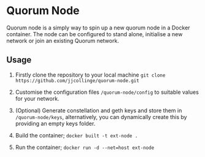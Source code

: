 # Quorum Node
Quorum node is a simply way to spin up a new quorum node in a Docker container. The node can be configured to stand alone, initialise a new network or join an existing Quorum network.

## Usage
1. Firstly clone the repository to your local machine
`git clone https://github.com/jjcollinge/quorum-node.git`

2. Customise the configuration files `/quorum-node/config` to suitable values for your network.

3. (Optional) Generate constellation and geth keys and store them in `/quorum-node/keys`, alternatively, you can dynamically create this by providing an empty keys folder.

3. Build the container; `docker built -t ext-node .`

4. Run the container; `docker run -d --net=host ext-node`




